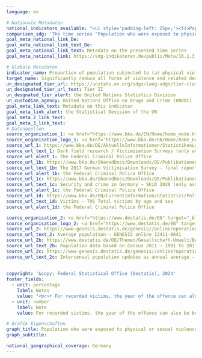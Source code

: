 ```yaml
---
language: en    

# Nationale Metadaten    
national_indicators_available: "<ul style='padding-left: 25px;'><li>Population who were exposed to physical violence</li> <li> Population who were victims of criminal offences</li> <li> Victims of criminal offences</li> <li> Population who were exposed to sexual violence</li></ul>"    
comparison_sdg: 'The time series "Population who were exposed to physical violence" and "Population who were exposed to sexual violence" are compliant with the UN metadata. The time series "Population who were victims of criminal offences" and "Victims of criminal offences" provide additional information.'    
goal_meta_national_link_De: 
goal_meta_national_link_text_De: 
goal_meta_national_link_text: Metadata on the presented time series
goal_meta_national_link: https://sdg-indikatoren.de/public/Meta/16.1.3.pdf    

# Globale Metadaten    
indicator_name: Proportion of population subjected to (a) physical violence, (b) psychological violence and/or (c) sexual violence in the previous 12 months    
target_name: Significantly reduce all forms of violence and related death rates everywhere    
un_designated_tier_url: https://unstats.un.org/sdgs/iaeg-sdgs/tier-classification/    
un_designated_tier_url_text: Tier II    
un_desgnated_tier_alert: the United Nations Statistics Division    
un_custodian_agency: United Nations Office on Drugs and Crime (UNODC)    
goal_meta_link_text: Metadata on this indicator    
goal_meta_link_alert: the Statistical Devision of the UN    
goal_meta_2_link_text:     
goal_meta_3_link_text:         
# Datenquellen
source_organisation_1: <a href="https://www.bka.de/EN/Home/home_node.htm" target="_blank" onclick="return confirm_alert('the Federal Criminal Police Office','En');"> Federal Criminal Police Office </a>
source_organisation_logo_1: <a href="https://www.bka.de/EN/Home/home_node.htm" target="_blank" onclick="return confirm_alert('the Federal Criminal Police Office','En');"><img src="https://sdg-indikatoren.de/public/OrgImgEn/bka.png" alt="Logo bka" style="height:60px; width:148px"/></a>
source_url_1: https://www.bka.de/DE/AktuelleInformationen/StatistikenLagebilder/ViktimisierungssurveyDunkelfeldforschung/viktimisierungssurveyDunkelfeldforschung_node.html
source_url_text_1: Dark field research / Victimization Surveys (only available in German)
source_url_alert_1: the Federal Criminal Police Office
source_url_1b: https://www.bka.de/SharedDocs/Downloads/DE/Publikationen/Publikationsreihen/Forschungsergebnisse/2019ersteErgebnisseDVS2017EN.pdf
source_url_text_1b: The 2017 German Victimisation Survey – final report
source_url_alert_1b: the Federal Criminal Police Office
source_url_1c: https://www.bka.de/SharedDocs/Downloads/DE/Publikationen/Publikationsreihen/Forschungsergebnisse/SKiD2020_Ergebnisse_V1.4.pdf
source_url_text_1c: Security and crime in Germany – SKiD 2020 (only available in German)
source_url_alert_1c: the Federal Criminal Police Office
source_url_1d: https://www.bka.de/EN/CurrentInformation/Statistics/PoliceCrimeStatistics/2023/pcs2023_node.html
source_url_text_1d: Victims – T91 Total victims by age and sex
source_url_alert_1d: the Federal Criminal Police Office

source_organisation_2: <a href="https://www.destatis.de/EN" target="_blank"> Federal Statistical Office (Destatis) </a>
source_organisation_logo_2: <a href="https://www.destatis.de/EN" target="_blank"><img src="https://sdg-indikatoren.de/public/OrgImgEn/destatis.png" alt="Logo destatis" style="height:60px; width:148px"/></a>
source_url_2: https://www-genesis.destatis.de/genesis//online?operation=table&code=12411-0041&bypass=true&levelindex=1&levelid=1639396599054#abreadcrumb
source_url_text_2: Average population – GENESIS online 12411-0041
source_url_2b: https://www.destatis.de/DE/Themen/Gesellschaft-Umwelt/Bevoelkerung/Bevoelkerungsstand/_inhalt.html#sprg233540
source_url_text_2b: Population data based on Census 2011 – 1991 to 2011 (only available in German)
source_url_2c: https://www-genesis.destatis.de/genesis//online?operation=table&code=12411-0040&bypass=true&language=en#abreadcrumb
source_url_text_2c: Intercensal population updates as annual average – GENESIS online 12411-0040
    
    
copyright: '&copy; Federal Statistical Office (Destatis), 2024'    
footer_fields:
  - unit: percentage
    label: Notes
    value: "<br>• For recorded victims, the year of the offence can also be before the reporting year (outgoing statistics). Persons who were recorded as victims more than once in the reporting year are counted more than once accordingly.<br>• 2023 provisional data. <br>• In contrast to the police crime statistics (PKS), the average population is used to calculate the number of victims per 100,000 inhabitants instead of the population as of 31 December of the previous year. <br>• For 2010, the population was calculated backwards using the 2011 census and migration, birth and death statistics.<br>• Population who were exposed to physical violence: Due to methodological changes, the results from 2020 onwards are only comparable with previous years to a limited extend.<br>• Population who were exposed to sexual violence: Data is only available from 2020.<br>• Sexual violence includes display of genitals (against one's will), physical sexual harassment, and sexual abuse or rape."
  - unit: number
    label: Note
    value: For recorded victims, the year of the offence can also be before the reporting year (outgoing statistics). Persons who were recorded as victims more than once in the reporting year are counted more than once accordingly.    

# Grafik Eigenschaften    
graph_title: Population who were exposed to physical or sexual violence and victims of (reported) criminal offences
graph_subtitle:     

national_geographical_coverage: Germany    
---
```


<span></span>